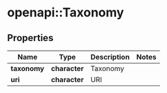 # openapi::Taxonomy


## Properties
Name | Type | Description | Notes
------------ | ------------- | ------------- | -------------
**taxonomy** | **character** | Taxonomy | 
**uri** | **character** | URI | 


